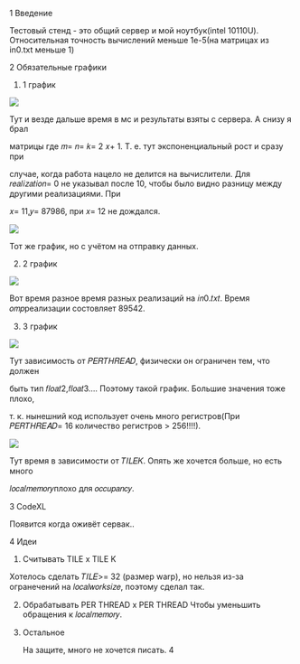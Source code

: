 ﻿1  Введение

Тестовый стенд - это общий сервер и мой ноутбук(intel 10110U). Относительная точность вычислений меньше 1e-5(на матрицах из in0.txt меньше 1)

2  Обязательные графики
1. 1 график

![](images/Aspose.Words.f8175926-6226-4965-a497-c545a129b5f1.001.png)

Тут и везде дальше время в мс и результаты взяты с сервера. А снизу я брал

матрицы где 𝑚= 𝑛= 𝑘= 2 𝑥+ 1. Т. е. тут экспоненциальный рост и сразу при

случае, когда работа нацело не делится на вычислители. Для 𝑟𝑒𝑎𝑙𝑖𝑧𝑎𝑡𝑖𝑜𝑛= 0 не указывал после 10, чтобы было видно разницу между другими реализациями. При

𝑥= 11,𝑦= 87986, при 𝑥= 12 не дождался.

![](images/Aspose.Words.f8175926-6226-4965-a497-c545a129b5f1.002.png)

Тот же график, но с учётом на отправку данных.

2. 2 график

![](images/Aspose.Words.f8175926-6226-4965-a497-c545a129b5f1.003.png)

Вот время разное время разных реализаций на 𝑖𝑛0.𝑡𝑥𝑡. Время 𝑜𝑚𝑝реализации состовляет 89542.

3. 3 график

![](images/Aspose.Words.f8175926-6226-4965-a497-c545a129b5f1.004.png)

Тут зависимость от 𝑃𝐸𝑅𝑇𝐻𝑅𝐸𝐴𝐷, физически он ограничен тем, что должен

быть тип 𝑓𝑙𝑜𝑎𝑡2,𝑓𝑙𝑜𝑎𝑡3.... Поэтому такой график. Большие значения тоже плохо,

т. к. нынешний код использует очень много регистров(При 𝑃𝐸𝑅𝑇𝐻𝑅𝐸𝐴𝐷= 16 количество регистров > 256!!!!).

![](images/Aspose.Words.f8175926-6226-4965-a497-c545a129b5f1.005.png)

Тут время в зависимости от 𝑇𝐼𝐿𝐸𝐾. Опять же хочется больше, но есть много

𝑙𝑜𝑐𝑎𝑙𝑚𝑒𝑚𝑜𝑟𝑦плохо для 𝑜𝑐𝑐𝑢𝑝𝑎𝑛𝑐𝑦.

3  CodeXL

Появится когда оживёт сервак..

4  Идеи
1. Считывать TILE x TILE K

Хотелось сделать 𝑇𝐼𝐿𝐸>= 32 (размер warp), но нельзя из-за огранечений на 𝑙𝑜𝑐𝑎𝑙𝑤𝑜𝑟𝑘𝑠𝑖𝑧𝑒, поэтому сделал так.

2. Обрабатывать PER THREAD x PER THREAD Чтобы уменьшить обращения к 𝑙𝑜𝑐𝑎𝑙𝑚𝑒𝑚𝑜𝑟𝑦.
2. Остальное

   На защите, много не хочется писать.
4
